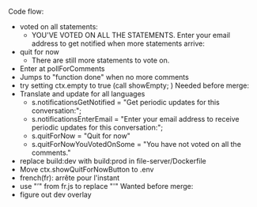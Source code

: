 Code flow:
* voted on all statements:
  *  YOU'VE VOTED ON ALL THE STATEMENTS.
    Enter your email address to get notified when more statements arrive:
* quit for now
  * There are still more statements to vote on.
* Enter at pollForComments
* Jumps to "function done" when no more comments
* try setting ctx.empty to true (call showEmpty; )
Needed before merge:
* Translate and update for all languages
  * s.notificationsGetNotified = "Get periodic updates for this conversation:";
  * s.notificationsEnterEmail = "Enter your email address to receive periodic updates for this conversation:";
  * s.quitForNow = "Quit for now"
  * s.quitForNowYouVotedOnSome = "You have not voted on all the comments."
* replace build:dev with build:prod in file-server/Dockerfile
* Move ctx.showQuitForNowButton to .env
* french(fr): arrête pour l&#39;instant
* use "’" from fr.js to replace "&#39;"
Wanted before merge:
* figure out dev overlay
